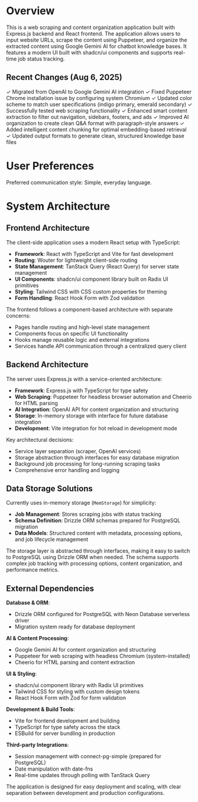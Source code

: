 # Overview

This is a web scraping and content organization application built with Express.js backend and React frontend. The application allows users to input website URLs, scrape the content using Puppeteer, and organize the extracted content using Google Gemini AI for chatbot knowledge bases. It features a modern UI built with shadcn/ui components and supports real-time job status tracking.

## Recent Changes (Aug 6, 2025)

✓ Migrated from OpenAI to Google Gemini AI integration
✓ Fixed Puppeteer Chrome installation issue by configuring system Chromium
✓ Updated color scheme to match user specifications (indigo primary, emerald secondary)
✓ Successfully tested web scraping functionality
✓ Enhanced smart content extraction to filter out navigation, sidebars, footers, and ads
✓ Improved AI organization to create clean Q&A format with paragraph-style answers
✓ Added intelligent content chunking for optimal embedding-based retrieval
✓ Updated output formats to generate clean, structured knowledge base files

# User Preferences

Preferred communication style: Simple, everyday language.

# System Architecture

## Frontend Architecture

The client-side application uses a modern React setup with TypeScript:

- **Framework**: React with TypeScript and Vite for fast development
- **Routing**: Wouter for lightweight client-side routing
- **State Management**: TanStack Query (React Query) for server state management
- **UI Components**: shadcn/ui component library built on Radix UI primitives
- **Styling**: Tailwind CSS with CSS custom properties for theming
- **Form Handling**: React Hook Form with Zod validation

The frontend follows a component-based architecture with separate concerns:
- Pages handle routing and high-level state management
- Components focus on specific UI functionality
- Hooks manage reusable logic and external integrations
- Services handle API communication through a centralized query client

## Backend Architecture

The server uses Express.js with a service-oriented architecture:

- **Framework**: Express.js with TypeScript for type safety
- **Web Scraping**: Puppeteer for headless browser automation and Cheerio for HTML parsing
- **AI Integration**: OpenAI API for content organization and structuring
- **Storage**: In-memory storage with interface for future database integration
- **Development**: Vite integration for hot reload in development mode

Key architectural decisions:
- Service layer separation (scraper, OpenAI services)
- Storage abstraction through interfaces for easy database migration
- Background job processing for long-running scraping tasks
- Comprehensive error handling and logging

## Data Storage Solutions

Currently uses in-memory storage (`MemStorage`) for simplicity:

- **Job Management**: Stores scraping jobs with status tracking
- **Schema Definition**: Drizzle ORM schemas prepared for PostgreSQL migration
- **Data Models**: Structured content with metadata, processing options, and job lifecycle management

The storage layer is abstracted through interfaces, making it easy to switch to PostgreSQL using Drizzle ORM when needed. The schema supports complex job tracking with processing options, content organization, and performance metrics.

## External Dependencies

**Database & ORM**:
- Drizzle ORM configured for PostgreSQL with Neon Database serverless driver
- Migration system ready for database deployment

**AI & Content Processing**:
- Google Gemini AI for content organization and structuring
- Puppeteer for web scraping with headless Chromium (system-installed)
- Cheerio for HTML parsing and content extraction

**UI & Styling**:
- shadcn/ui component library with Radix UI primitives
- Tailwind CSS for styling with custom design tokens
- React Hook Form with Zod for form validation

**Development & Build Tools**:
- Vite for frontend development and building
- TypeScript for type safety across the stack
- ESBuild for server bundling in production

**Third-party Integrations**:
- Session management with connect-pg-simple (prepared for PostgreSQL)
- Date manipulation with date-fns
- Real-time updates through polling with TanStack Query

The application is designed for easy deployment and scaling, with clear separation between development and production configurations.